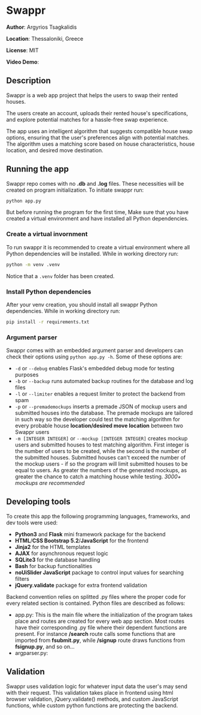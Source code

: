 # Swappr
**Author**: Argyrios Tsagkalidis

**Location**: Thessaloniki, Greece

**License**: MIT

**Video Demo**:  <URL HERE>

## Description
Swappr is a web app project that helps the users to swap their rented houses.

The users create an account, uploads their rented house's specifications, and explore potential matches for a hassle-free swap experience.

The app uses an intelligent algorithm that suggests compatible house swap options, ensuring that the user's preferences align with potential matches. The algorithm uses a matching score based on house characteristics, house location, and desired move destination.

## Running the app
Swappr repo comes with no **.db** and **.log** files. These necessities will be created on program initialization. To initiate swappr run:
```sh
python app.py
```
But before running the program for the first time, Make sure that you have created a virtual environment and have installed all Python dependencies.

### Create a virtual invornment
To run swappr it is recommended to create a virtual environment where all Python dependencies will be installed.
While in working directory run:
```sh
python -m venv .venv
```
Notice that a `.venv` folder has been created.

### Install Python dependencies
After your venv creation, you should install all swappr Python dependencies. While in working directory run:
```sh
pip install -r requirements.txt
``` 

### Argument parser
Swappr comes with an embedded argument parser and developers can check their options using `python app.py -h`. Some of these options are:

- `-d` or `--debug` enables Flask's embedded debug mode for testing purposes
- `-b` or `--backup` runs automated backup routines for the database and log files
- `-l` or `--limiter` enables a request limiter to protect the backend from spam
- `-p` or `--premademockups` inserts a premade JSON of mockup users and submitted houses into the database. The premade mockups are tailored in such way so the developer could test the matching algorithm for every probable house **location/desired move location** between two Swappr users
- `-m [INTEGER INTEGER]` or `--mockup [INTEGER INTEGER]` creates mockup users and submitted houses to test matching algorithm. First integer is the number of users to be created, while the second is the number of the submitted houses. Submitted houses can't exceed the number of the mockup users - if so the program will limit submitted houses to be equal to users. As greater the numbers of the generated mockups, as greater the chance to catch a matching house while testing. *3000+ mockups are recommended*


## Developing tools
To create this app the following programming languages, frameworks, and dev tools were used:

- **Python3** and **Flask** mini framework package for the backend
- **HTML**/**CSS Bootstrap 5.2**/**JavaScript** for the frontend
- **Jinja2** for the HTML templates
- **AJAX** for asynchronous request logic
- **SQLite3** for the database handling
- **Bash** for backup functionalities
- **noUiSlider JavaScript** package to control input values for searching filters
- **jQuery.validate** package for extra frontend validation


Backend convention relies on splitted .py files where the proper code for every related section is contained. Python files are described as follows:

- app.py: This is the main file where the initialization of the program takes place and routes are created for every web app section. Most routes have their corresponding .py file where their dependent functions are present. For instance <b>/search</b> route calls some functions that are imported from <b>fsubmit.py</b>, while <b>/signup</b> route draws functions from <b>fsignup.py</b>, and so on...
- argparser.py:

## Validation
Swappr uses validation logic for whatever input data the user's may send with their request. This validation takes place in frontend using html browser validation, jQuery.validate() methods, and custom JavaScript functions, while custom python functions are protecting the backend.